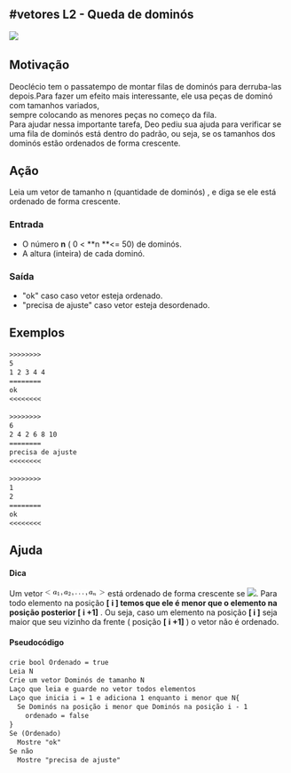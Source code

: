 ## #vetores L2 - Queda de dominós

  
![](https://raw.githubusercontent.com/qxcodefup/moodle/master/base/067/__capa.jpg)

## Motivação

Deoclécio tem o passatempo de montar filas de dominós para derruba-las depois.Para fazer um efeito mais interessante, ele usa peças de dominó com tamanhos variados,  
sempre colocando as menores peças no começo da fila.  
Para ajudar nessa importante tarefa, Deo pediu sua ajuda para verificar se uma fila de dominós está dentro do padrão, ou seja, se os tamanhos dos dominós estão ordenados de forma crescente.

## Ação

Leia um vetor de tamanho n (quantidade de dominós) , e diga se ele está ordenado de forma crescente.  
  
### Entrada

*   O número **n** ( 0 < **n **<= 50) de dominós.  
*   A altura (inteira) de cada dominó.  

### Saída

*   "ok" caso  caso vetor esteja ordenado.
*   "precisa de ajuste" caso vetor esteja desordenado.

## Exemplos

```
>>>>>>>>
5
1 2 3 4 4
========
ok
<<<<<<<<

>>>>>>>>
6
2 4 2 6 8 10
========
precisa de ajuste
<<<<<<<<

>>>>>>>>
1
2
========
ok
<<<<<<<<
```

## Ajuda

#### Dica

Um vetor ![](__vetor.jpg) está ordenado de forma crescente se ![](https://raw.githubusercontent.com/qxcodefup/moodle/master/base/067/__condicao.jpg).
Para todo elemento na posição **\[** **i \] **temos que ele é menor que o elemento na posição posterior** \[** **i +1\]** . Ou seja, caso um elemento na posição **\[ i \]** seja maior que seu vizinho da frente ( posição **\[** **i +1\]** ) o vetor não é ordenado.

#### Pseudocódigo
```
crie bool Ordenado = true
Leia N
Crie um vetor Dominós de tamanho N
Laço que leia e guarde no vetor todos elementos
Laço que inicia i = 1 e adiciona 1 enquanto i menor que N{
  Se Dominós na posição i menor que Dominós na posição i - 1
    ordenado = false
}
Se (Ordenado) 
  Mostre "ok"
Se não
  Mostre "precisa de ajuste"
```

#

